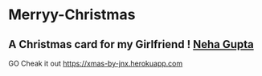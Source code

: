 # Merryy-Christmas
A Christmas card for my Girlfriend ! [Neha Gupta](https://github.com/nayyyhaa)  
-------------------------------------------------------------------------------------------------------------------------------
GO Cheak it out <https://xmas-by-jnx.herokuapp.com>
